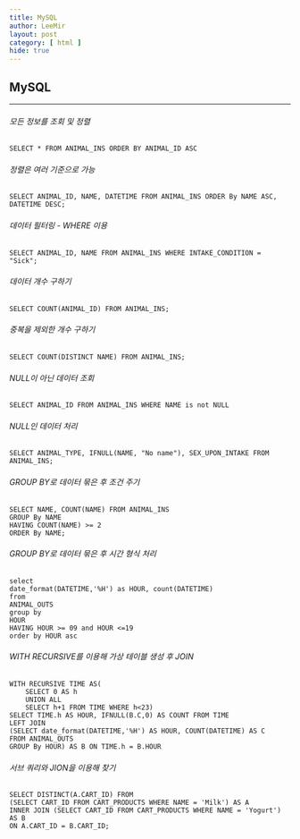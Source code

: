 ```yaml
---
title: MySQL
author: LeeMir
layout: post
category: [ html ]
hide: true
---
```


## MySQL

- - -

###### 모든 정보를 조회 및 정렬

```mysql
SELECT * FROM ANIMAL_INS ORDER BY ANIMAL_ID ASC
```



###### 정렬은 여러 기준으로 가능

```mysql
SELECT ANIMAL_ID, NAME, DATETIME FROM ANIMAL_INS ORDER By NAME ASC, DATETIME DESC;
```



###### 데이터 필터링 - WHERE 이용

```mysql
SELECT ANIMAL_ID, NAME FROM ANIMAL_INS WHERE INTAKE_CONDITION = "Sick";
```



###### 데이터 개수 구하기

```mysql
SELECT COUNT(ANIMAL_ID) FROM ANIMAL_INS;
```



###### 중복을 제외한 개수 구하기

```mysql
SELECT COUNT(DISTINCT NAME) FROM ANIMAL_INS;
```



###### NULL이 아닌 데이터 조회

```mysql
SELECT ANIMAL_ID FROM ANIMAL_INS WHERE NAME is not NULL
```



###### NULL인 데이터 처리

```mysql
SELECT ANIMAL_TYPE, IFNULL(NAME, "No name"), SEX_UPON_INTAKE FROM ANIMAL_INS;
```



###### GROUP BY로 데이터 묶은 후 조건 주기

```mysql
SELECT NAME, COUNT(NAME) FROM ANIMAL_INS
GROUP By NAME
HAVING COUNT(NAME) >= 2
ORDER By NAME;
```



###### GROUP BY로 데이터 묶은 후 시간 형식 처리

```mysql
select
date_format(DATETIME,'%H') as HOUR, count(DATETIME)
from
ANIMAL_OUTS
group by
HOUR
HAVING HOUR >= 09 and HOUR <=19
order by HOUR asc
```



###### WITH RECURSIVE를 이용해 가상 테이블 생성 후 JOIN

```mysql
WITH RECURSIVE TIME AS(
    SELECT 0 AS h
    UNION ALL
    SELECT h+1 FROM TIME WHERE h<23)
SELECT TIME.h AS HOUR, IFNULL(B.C,0) AS COUNT FROM TIME
LEFT JOIN
(SELECT date_format(DATETIME,'%H') AS HOUR, COUNT(DATETIME) AS C
FROM ANIMAL_OUTS
GROUP By HOUR) AS B ON TIME.h = B.HOUR
```



###### 서브 쿼리와 JION을 이용해 찾기

```mysql
SELECT DISTINCT(A.CART_ID) FROM
(SELECT CART_ID FROM CART_PRODUCTS WHERE NAME = 'Milk') AS A
INNER JOIN (SELECT CART_ID FROM CART_PRODUCTS WHERE NAME = 'Yogurt') AS B
ON A.CART_ID = B.CART_ID;
```

